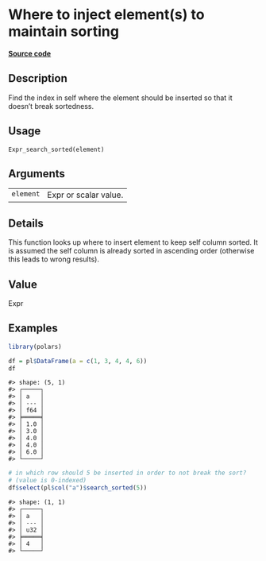 
# Where to inject element(s) to maintain sorting

[**Source code**](https://github.com/pola-rs/r-polars/tree/4c60e4ba5981c539b9639261157303d78f545b69/R/expr__expr.R#L1524)

## Description

Find the index in self where the element should be inserted so that it
doesn’t break sortedness.

## Usage

<pre><code class='language-R'>Expr_search_sorted(element)
</code></pre>

## Arguments

<table>
<tr>
<td style="white-space: nowrap; font-family: monospace; vertical-align: top">
<code id="Expr_search_sorted_:_element">element</code>
</td>
<td>
Expr or scalar value.
</td>
</tr>
</table>

## Details

This function looks up where to insert element to keep self column
sorted. It is assumed the self column is already sorted in ascending
order (otherwise this leads to wrong results).

## Value

Expr

## Examples

``` r
library(polars)

df = pl$DataFrame(a = c(1, 3, 4, 4, 6))
df
```

    #> shape: (5, 1)
    #> ┌─────┐
    #> │ a   │
    #> │ --- │
    #> │ f64 │
    #> ╞═════╡
    #> │ 1.0 │
    #> │ 3.0 │
    #> │ 4.0 │
    #> │ 4.0 │
    #> │ 6.0 │
    #> └─────┘

``` r
# in which row should 5 be inserted in order to not break the sort?
# (value is 0-indexed)
df$select(pl$col("a")$search_sorted(5))
```

    #> shape: (1, 1)
    #> ┌─────┐
    #> │ a   │
    #> │ --- │
    #> │ u32 │
    #> ╞═════╡
    #> │ 4   │
    #> └─────┘
